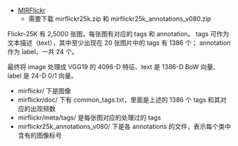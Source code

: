 - [MIRFlickr](https://press.liacs.nl/mirflickr/mirdownload.html)
  - 需要下载 mirflickr25k.zip 和 mirflickr25k_annotations_v080.zip

Flickr-25K 有 2,5000 张图，每张图有对应的 tags 和 annotation。
tags 可作为文本描述（text），其中至少出现在 20 张图片中的 tags 有 1386 个；
annotation 作为 label，一共 24 个。

最终将 image 处理成 VGG19 的 4096-D 特征、text 是 1386-D BoW 向量、label 是 24-D 0/1 向量。

- mirflickr/ 下是图像
- mirflickr/doc/ 下有 common_tags.txt，里面是上述的 1386 个 tags 和其对应的出现频数
- mirflickr/meta/tags/ 是每张图对应的处理过的 tags
- mirflickr25k_annotations_v080/ 下是各 annotations 的文件，表示每个类中含有的图像标号
